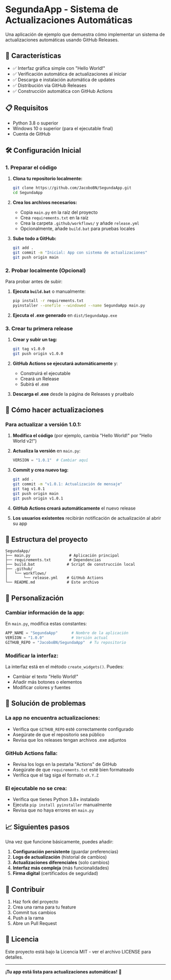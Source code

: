 # SegundaApp - Sistema de Actualizaciones Automáticas

Una aplicación de ejemplo que demuestra cómo implementar un sistema de actualizaciones automáticas usando GitHub Releases.

## 🚀 Características

- ✅ Interfaz gráfica simple con "Hello World!"
- ✅ Verificación automática de actualizaciones al iniciar
- ✅ Descarga e instalación automática de updates
- ✅ Distribución via GitHub Releases
- ✅ Construcción automática con GitHub Actions

## 📋 Requisitos

- Python 3.8 o superior
- Windows 10 o superior (para el ejecutable final)
- Cuenta de GitHub

## 🛠️ Configuración Inicial

### 1. Preparar el código

1. **Clona tu repositorio localmente:**
   ```bash
   git clone https://github.com/JacoboBN/SegundaApp.git
   cd SegundaApp
   ```

2. **Crea los archivos necesarios:**
   - Copia `main.py` en la raíz del proyecto
   - Crea `requirements.txt` en la raíz
   - Crea la carpeta `.github/workflows/` y añade `release.yml`
   - Opcionalmente, añade `build.bat` para pruebas locales

3. **Sube todo a GitHub:**
   ```bash
   git add .
   git commit -m "Inicial: App con sistema de actualizaciones"
   git push origin main
   ```

### 2. Probar localmente (Opcional)

Para probar antes de subir:

1. **Ejecuta `build.bat`** o manualmente:
   ```bash
   pip install -r requirements.txt
   pyinstaller --onefile --windowed --name SegundaApp main.py
   ```

2. **Ejecuta el .exe generado** en `dist/SegundaApp.exe`

### 3. Crear tu primera release

1. **Crear y subir un tag:**
   ```bash
   git tag v1.0.0
   git push origin v1.0.0
   ```

2. **GitHub Actions se ejecutará automáticamente** y:
   - Construirá el ejecutable
   - Creará un Release
   - Subirá el .exe

3. **Descarga el .exe** desde la página de Releases y pruébalo

## 🔄 Cómo hacer actualizaciones

### Para actualizar a versión 1.0.1:

1. **Modifica el código** (por ejemplo, cambia "Hello World!" por "Hello World v2!")

2. **Actualiza la versión** en `main.py`:
   ```python
   VERSION = "1.0.1"  # Cambiar aquí
   ```

3. **Commit y crea nuevo tag:**
   ```bash
   git add .
   git commit -m "v1.0.1: Actualización de mensaje"
   git tag v1.0.1
   git push origin main
   git push origin v1.0.1
   ```

4. **GitHub Actions creará automáticamente** el nuevo release

5. **Los usuarios existentes** recibirán notificación de actualización al abrir su app

## 📁 Estructura del proyecto

```
SegundaApp/
├── main.py                 # Aplicación principal
├── requirements.txt        # Dependencias
├── build.bat              # Script de construcción local
├── .github/
│   └── workflows/
│       └── release.yml    # GitHub Actions
└── README.md              # Este archivo
```

## 🔧 Personalización

### Cambiar información de la app:

En `main.py`, modifica estas constantes:

```python
APP_NAME = "SegundaApp"      # Nombre de la aplicación
VERSION = "1.0.0"            # Versión actual
GITHUB_REPO = "JacoboBN/SegundaApp"  # Tu repositorio
```

### Modificar la interfaz:

La interfaz está en el método `create_widgets()`. Puedes:
- Cambiar el texto "Hello World!"
- Añadir más botones o elementos
- Modificar colores y fuentes

## 🐛 Solución de problemas

### La app no encuentra actualizaciones:
- Verifica que `GITHUB_REPO` esté correctamente configurado
- Asegúrate de que el repositorio sea público
- Revisa que los releases tengan archivos .exe adjuntos

### GitHub Actions falla:
- Revisa los logs en la pestaña "Actions" de GitHub
- Asegúrate de que `requirements.txt` esté bien formateado
- Verifica que el tag siga el formato `vX.Y.Z`

### El ejecutable no se crea:
- Verifica que tienes Python 3.8+ instalado
- Ejecuta `pip install pyinstaller` manualmente
- Revisa que no haya errores en `main.py`

## 📈 Siguientes pasos

Una vez que funcione básicamente, puedes añadir:

1. **Configuración persistente** (guardar preferencias)
2. **Logs de actualización** (historial de cambios)
3. **Actualizaciones diferenciales** (solo cambios)
4. **Interfaz más compleja** (más funcionalidades)
5. **Firma digital** (certificados de seguridad)

## 🤝 Contribuir

1. Haz fork del proyecto
2. Crea una rama para tu feature
3. Commit tus cambios
4. Push a la rama
5. Abre un Pull Request

## 📄 Licencia

Este proyecto está bajo la Licencia MIT - ver el archivo LICENSE para detalles.

---

**¡Tu app está lista para actualizaciones automáticas!** 🎉